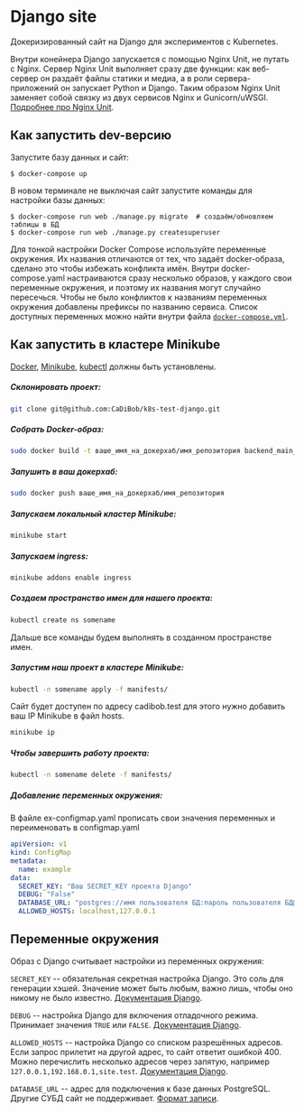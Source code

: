 # Django site

Докеризированный сайт на Django для экспериментов с Kubernetes.

Внутри конейнера Django запускается с помощью Nginx Unit, не путать с Nginx. Сервер Nginx Unit выполняет сразу две функции: как веб-сервер он раздаёт файлы статики и медиа, а в роли сервера-приложений он запускает Python и Django. Таким образом Nginx Unit заменяет собой связку из двух сервисов Nginx и Gunicorn/uWSGI. [Подробнее про Nginx Unit](https://unit.nginx.org/).

## Как запустить dev-версию

Запустите базу данных и сайт:

```shell-session
$ docker-compose up
```

В новом терминале не выключая сайт запустите команды для настройки базы данных:

```shell-session
$ docker-compose run web ./manage.py migrate  # создаём/обновляем таблицы в БД
$ docker-compose run web ./manage.py createsuperuser
```

Для тонкой настройки Docker Compose используйте переменные окружения. Их названия отличаются от тех, что задаёт docker-образа, сделано это чтобы избежать конфликта имён. Внутри docker-compose.yaml настраиваются сразу несколько образов, у каждого свои переменные окружения, и поэтому их названия могут случайно пересечься. Чтобы не было конфликтов к названиям переменных окружения добавлены префиксы по названию сервиса. Список доступных переменных можно найти внутри файла [`docker-compose.yml`](./docker-compose.yml).

## Как запустить в кластере Minikube

[Docker](https://docs.docker.com/engine/install/), [Minikube](https://kubernetes.io/ru/docs/tasks/tools/install-minikube/), [kubectl](https://kubernetes.io/ru/docs/tasks/tools/install-kubectl/) должны быть установлены.

##### Склонировать проект:

```bash
git clone git@github.com:CaDiBob/k8s-test-django.git
```

##### Собрать Docker-образ:

```bash
sudo docker build -t ваше_имя_на_докерхаб/имя_репозитория backend_main_django/
```
##### Запушить в ваш докерхаб:

```bash
sudo docker push ваше_имя_на_докерхаб/имя_репозитория
```
##### Запускаем локальный кластер Minikube:

```bash
minikube start
```

##### Запускаем ingress:

```bash
minikube addons enable ingress
```

##### Создаем пространство имен для нашего проекта:

```bash
kubectl create ns somename
```
Дальше все команды будем выполнять в созданном пространстве имен.

##### Запустим наш проект в кластере Minikube:

```bash
kubectl -n somename apply -f manifests/
```
Сайт будет доступен по адресу cadibob.test для этого нужно добавить ваш IP Minikube в файл hosts.

```bash
minikube ip
```

##### Чтобы завершить работу проекта:

```bash
kubectl -n somename delete -f manifests/
```

##### Добавление переменных окружения:

В файле ex-configmap.yaml прописать свои значения переменных и переименовать в configmap.yaml

```yaml
apiVersion: v1
kind: ConfigMap
metadata:
  name: example
data:
  SECRET_KEY: "Ваш SECRET_KEY проекта Django"
  DEBUG: "False"
  DATABASE_URL: "postgres://имя пользователя БД:пароль пользователя БД@адрес хоста:порт/имя БД"
  ALLOWED_HOSTS: localhost,127.0.0.1
```

## Переменные окружения

Образ с Django считывает настройки из переменных окружения:

`SECRET_KEY` -- обязательная секретная настройка Django. Это соль для генерации хэшей. Значение может быть любым, важно лишь, чтобы оно никому не было известно. [Документация Django](https://docs.djangoproject.com/en/3.2/ref/settings/#secret-key).

`DEBUG` -- настройка Django для включения отладочного режима. Принимает значения `TRUE` или `FALSE`. [Документация Django](https://docs.djangoproject.com/en/3.2/ref/settings/#std:setting-DEBUG).

`ALLOWED_HOSTS` -- настройка Django со списком разрешённых адресов. Если запрос прилетит на другой адрес, то сайт ответит ошибкой 400. Можно перечислить несколько адресов через запятую, например `127.0.0.1,192.168.0.1,site.test`. [Документация Django](https://docs.djangoproject.com/en/3.2/ref/settings/#allowed-hosts).

`DATABASE_URL` -- адрес для подключения к базе данных PostgreSQL. Другие СУБД сайт не поддерживает. [Формат записи](https://github.com/jacobian/dj-database-url#url-schema).
